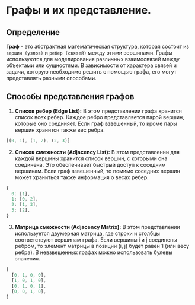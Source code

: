 # Графы и их представление.

## Определение

**Граф** - это абстрактная математическая структура, которая состоит из `вершин (узлов)` и `ребер (связей)` между этими вершинами. Графы используются для моделирования различных взаимосвязей между объектами или сущностями. В зависимости от характера связей и задачи, которую необходимо решить с помощью графа, его могут представлять разными способами.

## Способы представления графов

1) **Список ребер (Edge List):** В этом представлении графа хранится список всех ребер. Каждое ребро представляется парой вершин, которые оно соединяет. Если граф взвешенный, то кроме пары вершин хранится также вес ребра.

```js
[(0, 1), (1, 2), (2, 3)]
```

2) **Список смежности (Adjacency List):** В этом представлении для каждой вершины хранится список вершин, с которыми она соединена. Это обеспечивает быстрый доступ к соседним вершинам. Если граф взвешенный, то помимо соседних вершин может храниться также информация о весах ребер.

```js
{
  0: [1],
  1: [0, 2],
  2: [1, 3],
  3: [2],
}
```

3) **Матрица смежности (Adjacency Matrix):** В этом представлении используется двумерная матрица, где строки и столбцы соответствуют вершинам графа. Если вершины i и j соединены ребром, то элемент матрицы в позиции (i, j) будет равен 1 (или весу ребра). В невзвешенных графах можно использовать булевы значения.

```js
[
  [0, 1, 0, 0],
  [1, 0, 1, 0],
  [0, 1, 0, 1],
  [0, 0, 1, 0],
]
```


